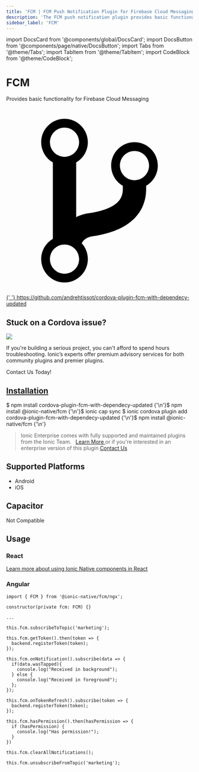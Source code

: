 ```yaml
---
title: 'FCM | FCM Push Notification Plugin for Firebase Cloud Messaging'
description: 'The FCM push notification plugin provides basic functionality for Firebase Cloud Messaging. Read and learn more about the Cordova FCM Plugin for Ionic Apps.'
sidebar_label: 'FCM'
---
```


import DocsCard from '@components/global/DocsCard';
import DocsButton from '@components/page/native/DocsButton';
import Tabs from '@theme/Tabs';
import TabItem from '@theme/TabItem';
import CodeBlock from '@theme/CodeBlock';

# FCM

Provides basic functionality for Firebase Cloud Messaging

<p>
  <a
    href="https://github.com/andrehtissot/cordova-plugin-fcm-with-dependecy-updated"
    target="_blank"
    rel="noopener"
    className="git-link"
  >
    <svg viewBox="0 0 512 512">
      <path d="M416 160c0-35.3-28.7-64-64-64s-64 28.7-64 64c0 23.7 12.9 44.3 32 55.4v8.6c0 19.9-7.8 33.7-25.3 44.9-15.4 9.8-38.1 17.1-67.5 21.5-14 2.1-25.7 6-35.2 10.7V151.4c19.1-11.1 32-31.7 32-55.4 0-35.3-28.7-64-64-64S96 60.7 96 96c0 23.7 12.9 44.3 32 55.4v209.2c-19.1 11.1-32 31.7-32 55.4 0 35.3 28.7 64 64 64s64-28.7 64-64c0-16.6-6.3-31.7-16.7-43.1 1.9-4.9 9.7-16.3 29.4-19.3 38.8-5.8 68.9-15.9 92.3-30.8 36-22.8 55-57 55-98.8v-8.6c19.1-11.1 32-31.7 32-55.4zM160 56c22.1 0 40 17.9 40 40s-17.9 40-40 40-40-17.9-40-40 17.9-40 40-40zm0 400c-22.1 0-40-17.9-40-40s17.9-40 40-40 40 17.9 40 40-17.9 40-40 40zm192-256c-22.1 0-40-17.9-40-40s17.9-40 40-40 40 17.9 40 40-17.9 40-40 40z"></path>
    </svg>{' '}
    https://github.com/andrehtissot/cordova-plugin-fcm-with-dependecy-updated
  </a>
</p>

<h2>Stuck on a Cordova issue?</h2>
<DocsCard
  className="cordova-ee-card"
  header="Don't waste precious time on plugin issues."
  href="https://ionicframework.com/sales?product_of_interest=Ionic%20Native"
>
  <div>
    <img src="/docs/icons/native-cordova-bot.png" class="cordova-ee-img" />
    <p>
      If you're building a serious project, you can't afford to spend hours troubleshooting. Ionic’s experts offer
      premium advisory services for both community plugins and premier plugins.
    </p>
    <DocsButton className="native-ee-detail">Contact Us Today!</DocsButton>
  </div>
</DocsCard>

<h2 id="installation">
  <a href="#installation">Installation</a>
</h2>
<Tabs
  groupId="runtime"
  defaultValue="Capacitor"
  values={[
    { value: 'Capacitor', label: 'Capacitor' },
    { value: 'Cordova', label: 'Cordova' },
    { value: 'Enterprise', label: 'Enterprise' },
  ]}
>
  <TabItem value="Capacitor">
    <CodeBlock className="language-shell">
      $ npm install cordova-plugin-fcm-with-dependecy-updated {'\n'}$ npm install @ionic-native/fcm {'\n'}$ ionic cap
      sync
    </CodeBlock>
  </TabItem>
  <TabItem value="Cordova">
    <CodeBlock className="language-shell">
      $ ionic cordova plugin add cordova-plugin-fcm-with-dependecy-updated {'\n'}$ npm install @ionic-native/fcm {'\n'}
    </CodeBlock>
  </TabItem>
  <TabItem value="Enterprise">
    <blockquote>
      Ionic Enterprise comes with fully supported and maintained plugins from the Ionic Team. &nbsp;
      <a class="btn" href="https://ionic.io/docs/premier-plugins">
        Learn More
      </a> or if you're interested in an enterprise version of this plugin <a
        class="btn"
        href="https://ionicframework.com/sales?product_of_interest=Ionic%20Enterprise%20Engine"
      >
        Contact Us
      </a>
    </blockquote>
  </TabItem>
</Tabs>

## Supported Platforms

- Android
- iOS

## Capacitor

Not Compatible

## Usage

### React

[Learn more about using Ionic Native components in React](../native-community.md#react)

### Angular

```tsx
import { FCM } from '@ionic-native/fcm/ngx';

constructor(private fcm: FCM) {}

...

this.fcm.subscribeToTopic('marketing');

this.fcm.getToken().then(token => {
  backend.registerToken(token);
});

this.fcm.onNotification().subscribe(data => {
  if(data.wasTapped){
    console.log("Received in background");
  } else {
    console.log("Received in foreground");
  };
});

this.fcm.onTokenRefresh().subscribe(token => {
  backend.registerToken(token);
});

this.fcm.hasPermission().then(hasPermission => {
  if (hasPermission) {
    console.log("Has permission!");
  }
})

this.fcm.clearAllNotifications();

this.fcm.unsubscribeFromTopic('marketing');

```
